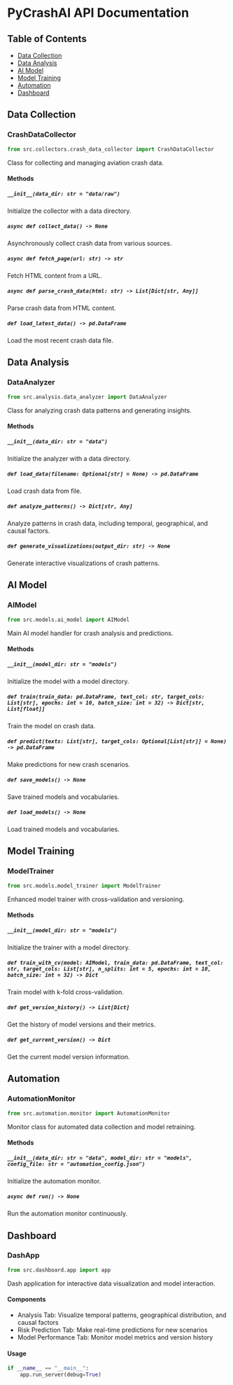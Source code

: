 # PyCrashAI API Documentation

## Table of Contents
- [Data Collection](#data-collection)
- [Data Analysis](#data-analysis)
- [AI Model](#ai-model)
- [Model Training](#model-training)
- [Automation](#automation)
- [Dashboard](#dashboard)

## Data Collection

### CrashDataCollector

```python
from src.collectors.crash_data_collector import CrashDataCollector
```

Class for collecting and managing aviation crash data.

#### Methods

##### `__init__(data_dir: str = "data/raw")`
Initialize the collector with a data directory.

##### `async def collect_data() -> None`
Asynchronously collect crash data from various sources.

##### `async def fetch_page(url: str) -> str`
Fetch HTML content from a URL.

##### `async def parse_crash_data(html: str) -> List[Dict[str, Any]]`
Parse crash data from HTML content.

##### `def load_latest_data() -> pd.DataFrame`
Load the most recent crash data file.

## Data Analysis

### DataAnalyzer

```python
from src.analysis.data_analyzer import DataAnalyzer
```

Class for analyzing crash data patterns and generating insights.

#### Methods

##### `__init__(data_dir: str = "data")`
Initialize the analyzer with a data directory.

##### `def load_data(filename: Optional[str] = None) -> pd.DataFrame`
Load crash data from file.

##### `def analyze_patterns() -> Dict[str, Any]`
Analyze patterns in crash data, including temporal, geographical, and causal factors.

##### `def generate_visualizations(output_dir: str) -> None`
Generate interactive visualizations of crash patterns.

## AI Model

### AIModel

```python
from src.models.ai_model import AIModel
```

Main AI model handler for crash analysis and predictions.

#### Methods

##### `__init__(model_dir: str = "models")`
Initialize the model with a model directory.

##### `def train(train_data: pd.DataFrame, text_col: str, target_cols: List[str], epochs: int = 10, batch_size: int = 32) -> Dict[str, List[float]]`
Train the model on crash data.

##### `def predict(texts: List[str], target_cols: Optional[List[str]] = None) -> pd.DataFrame`
Make predictions for new crash scenarios.

##### `def save_models() -> None`
Save trained models and vocabularies.

##### `def load_models() -> None`
Load trained models and vocabularies.

## Model Training

### ModelTrainer

```python
from src.models.model_trainer import ModelTrainer
```

Enhanced model trainer with cross-validation and versioning.

#### Methods

##### `__init__(model_dir: str = "models")`
Initialize the trainer with a model directory.

##### `def train_with_cv(model: AIModel, train_data: pd.DataFrame, text_col: str, target_cols: List[str], n_splits: int = 5, epochs: int = 10, batch_size: int = 32) -> Dict`
Train model with k-fold cross-validation.

##### `def get_version_history() -> List[Dict]`
Get the history of model versions and their metrics.

##### `def get_current_version() -> Dict`
Get the current model version information.

## Automation

### AutomationMonitor

```python
from src.automation.monitor import AutomationMonitor
```

Monitor class for automated data collection and model retraining.

#### Methods

##### `__init__(data_dir: str = "data", model_dir: str = "models", config_file: str = "automation_config.json")`
Initialize the automation monitor.

##### `async def run() -> None`
Run the automation monitor continuously.

## Dashboard

### DashApp

```python
from src.dashboard.app import app
```

Dash application for interactive data visualization and model interaction.

#### Components

- Analysis Tab: Visualize temporal patterns, geographical distribution, and causal factors
- Risk Prediction Tab: Make real-time predictions for new scenarios
- Model Performance Tab: Monitor model metrics and version history

#### Usage

```python
if __name__ == "__main__":
    app.run_server(debug=True)
```
